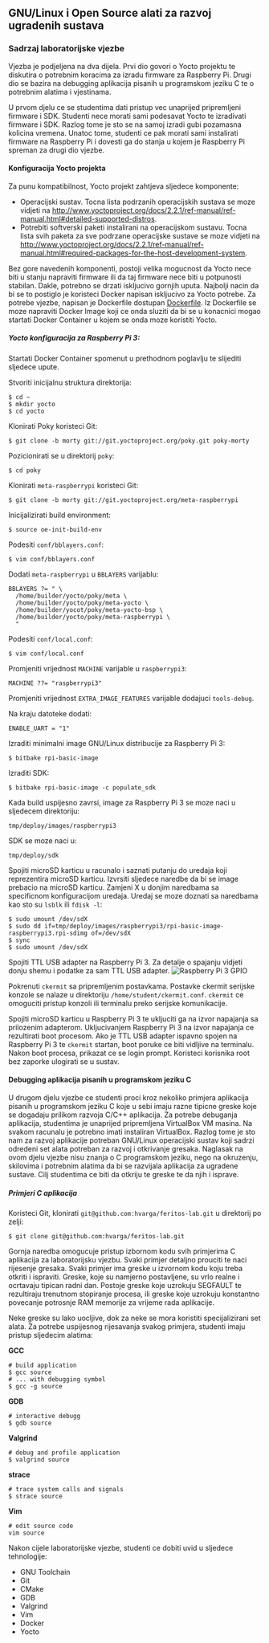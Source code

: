## GNU/Linux i Open Source alati za razvoj ugradenih sustava

### Sadrzaj laboratorijske vjezbe

Vjezba je podjeljena na dva dijela. Prvi dio govori o Yocto projektu te diskutira o potrebnim koracima za izradu firmware za Raspberry Pi. Drugi dio se bazira na debugging aplikacija pisanih u programskom jeziku C te o potrebnim alatima i vjestinama.

U prvom djelu ce se studentima dati pristup vec unaprijed pripremljeni firmware i SDK. Studenti nece morati sami podesavat Yocto te izradivati firmware i SDK. Razlog tome je sto se na samoj izradi gubi pozamasna kolicina vremena. Unatoc tome, studenti ce pak morati sami instalirati firmware na Raspberry Pi i dovesti ga do stanja u kojem je Raspberry Pi spreman za drugi dio vjezbe.

#### Konfiguracija Yocto projekta

Za punu kompatibilnost, Yocto projekt zahtjeva sljedece komponente:

- Operacijski sustav. Tocna lista podrzanih operacijskih sustava se moze vidjeti na http://www.yoctoproject.org/docs/2.2.1/ref-manual/ref-manual.html#detailed-supported-distros.
- Potrebiti softverski paketi instalirani na operacijskom sustavu. Tocna lista svih paketa za sve podrzane operacijske sustave se moze vidjeti na http://www.yoctoproject.org/docs/2.2.1/ref-manual/ref-manual.html#required-packages-for-the-host-development-system.

Bez gore navedenih komponenti, postoji velika mogucnost da Yocto nece biti u stanju napraviti firmware ili da taj firmware nece biti u potpunosti stabilan. Dakle, potrebno se drzati iskljucivo gornjih uputa. Najbolji nacin da bi se to postiglo je koristeci Docker napisan iskljucivo za Yocto potrebe. Za potrebe vjezbe, napisan je Dockerfile dostupan [Dockerfile](Dockerfile). Iz Dockerfile se moze napraviti Docker Image koji ce onda sluziti da bi se u konacnici mogao startati Docker Container u kojem se onda moze koristiti Yocto.

##### Yocto konfiguracija za Raspberry Pi 3:

Startati Docker Container spomenut u prethodnom poglavlju te slijediti sljedece upute.

Stvoriti inicijalnu struktura direktorija:

```
$ cd ~
$ mkdir yocto
$ cd yocto
```

Klonirati Poky koristeci Git:

```
$ git clone -b morty git://git.yoctoproject.org/poky.git poky-morty
```

Pozicionirati se u direktorij `poky`:

```
$ cd poky
```

Klonirati `meta-raspberrypi` koristeci Git:

```
$ git clone -b morty git://git.yoctoproject.org/meta-raspberrypi
```

Inicijalizirati build environment:

```
$ source oe-init-build-env
```

Podesiti `conf/bblayers.conf`:

```
$ vim conf/bblayers.conf
```

Dodati `meta-raspberrypi` u `BBLAYERS` varijablu:

```
BBLAYERS ?= " \
  /home/builder/yocto/poky/meta \
  /home/builder/yocto/poky/meta-yocto \
  /home/builder/yocot/poky/meta-yocto-bsp \
  /home/builder/yocto/poky/meta-raspberrypi \
  "
```

Podesiti `conf/local.conf`:

```
$ vim conf/local.conf
```

Promjeniti vrijednost `MACHINE` varijable u `raspberrypi3`:

```
MACHINE ??= "raspberrypi3"
```

Promjeniti vrijednost `EXTRA_IMAGE_FEATURES` varijable dodajuci `tools-debug`.

Na kraju datoteke dodati:

```
ENABLE_UART = "1"
```

Izraditi minimalni image GNU/Linux distribucije za Raspberry Pi 3:

```
$ bitbake rpi-basic-image
```

Izraditi SDK:

```
$ bitbake rpi-basic-image -c populate_sdk
```

Kada build uspijesno zavrsi, image za Raspberry Pi 3 se moze naci u sljedecem direktoriju:

```
tmp/deploy/images/raspberrypi3
```

SDK se moze naci u:

```
tmp/deploy/sdk
```

Spojiti microSD karticu u racunalo i saznati putanju do uredaja koji reprezentira microSD karticu. Izvrsiti sljedece naredbe da bi se image prebacio na microSD karticu. Zamjeni X u donjim naredbama sa specificnom konfiguracijom uredaja. Uredaj se moze doznati sa naredbama kao sto su `lsblk` ili `fdisk -l`:

```
$ sudo umount /dev/sdX
$ sudo dd if=tmp/deploy/images/raspberrypi3/rpi-basic-image-raspberrypi3.rpi-sdimg of=/dev/sdX
$ sync
$ sudo umount /dev/sdX
```

Spojiti TTL USB adapter na Raspberry Pi 3. Za detalje o spajanju vidjeti donju shemu i podatke za sam TTL USB adapter.
![Raspberry Pi 3 GPIO](https://www.element14.com/community/servlet/JiveServlet/previewBody/73950-102-10-339300/pi3_gpio.png)

Pokrenuti `ckermit` sa pripremljenim postavkama. Postavke ckermit serijske konzole se nalaze u direktoriju `/home/student/ckermit.conf`. `ckermit` ce omoguciti pristup konzoli ili terminalu preko serijske komunikacije.

Spojiti microSD karticu u Raspberry Pi 3 te ukljuciti ga na izvor napajanja sa prilozenim adapterom. Ukljucivanjem Raspberry Pi 3 na izvor napajanja ce rezultirati boot procesom. Ako je TTL USB adapter ispavno spojen na Raspberry Pi 3 te `ckermit` startan, boot poruke ce biti vidljive na terminalu. Nakon boot procesa, prikazat ce se login prompt. Koristeci korisnika root bez zaporke ulogirati se u sustav.

#### Debugging aplikacija pisanih u programskom jeziku C

U drugom djelu vjezbe ce studenti proci kroz nekoliko primjera aplikacija pisanih u programskom jeziku C koje u sebi imaju razne tipicne greske koje se dogadaju prilikom razvoja C/C++ aplikacija. Za potrebe debuganja aplikacija, studentima je unaprijed pripremljena VirtualBox VM masina. Na svakom racunalu je potrebno imati instaliran VirtualBox. Razlog tome je sto nam za razvoj aplikacije potreban GNU/Linux operacijski sustav koji sadrzi odredeni set alata potreban za razvoj i otkrivanje gresaka. Naglasak na ovom djelu vjezbe nisu znanja o C programskom jeziku, nego na okruzenju, skilovima i potrebnim alatima da bi se razvijala aplikacija za ugradene sustave. Cilj studentima ce biti da otkriju te greske te da njih i isprave.

##### Primjeri C aplikacija

Koristeci Git, klonirati `git@github.com:hvarga/feritos-lab.git` u direktorij po zelji:

```
$ git clone git@github.com:hvarga/feritos-lab.git
```

Gornja naredba omogucuje pristup izbornom kodu svih primjerima C aplikacija za laboratorijsku vjezbu. Svaki primjer detaljno prouciti te naci rijesenje gresaka. Svaki primjer ima greske u izvornom kodu koju treba otkriti i ispraviti. Greske, koje su namjerno postavljene, su vrlo realne i ocrtavaju tipican radni dan. Postoje greske koje uzrokuju SEGFAULT te rezultiraju trenutnom stopiranje procesa, ili greske koje uzrokuju konstantno povecanje potrosnje RAM memorije za vrijeme rada aplikacije.

Neke greske su lako uocljive, dok za neke se mora koristiti specijalizirani set alata. Za potrebe uspijesnog rijesavanja svakog primjera, studenti imaju pristup sljedecim alatima:

**GCC**

```
# build application
$ gcc source
# ... with debugging symbol
$ gcc -g source
```

**GDB**

```
# interactive debugg
$ gdb source
```

**Valgrind**

```
# debug and profile application
$ valgrind source
```

**strace**

```
# trace system calls and signals
$ strace source
```

**Vim**

```
# edit source code
vim source
```

Nakon cijele laboratorijske vjezbe, studenti ce dobiti uvid u sljedece tehnologije:

- GNU Toolchain
- Git
- CMake
- GDB
- Valgrind
- Vim
- Docker
- Yocto
